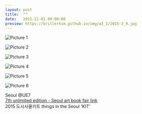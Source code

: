 ```yaml
---
layout: post
title:  ""
date:   2015-11-01 00:00:00
preview: https://brillerkim.github.io/img/a3_1/2015-3_9.jpg
---
```


![Picture 1](https://brillerkim.github.io/img/a3_1/2015-3_1.jpg)

![Picture 2](https://brillerkim.github.io/img/a3_1/2015-3_3.jpg)

![Picture 3](https://brillerkim.github.io/img/a3_1/2015-3_5.jpg)

![Picture 4](https://brillerkim.github.io/img/a3_1/2015-3_7.jpg)

![Picture 5](https://brillerkim.github.io/img/a3_1/2015-3_8.jpg)

![Picture 6](https://brillerkim.github.io/img/a3_1/2015-3_6.png)


Seoul @UE7<br>
[<U>7th unlimited edition - Seoul art book fair link</U>](http://unlimited-edition.org/archives/category/ue7)
<br>
2015 도시사물키트 things in the Seoul 'KIT' 
